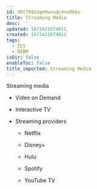 ```yaml
---
id: d8t7992ogm9wvuqc4nw9kbv
title: Streaming Media
desc: ''
updated: 1673421974011
created: 1673421974011
tags:
  - ICS
  - NIBM
isDir: false
enableToc: false
title_imported: Streaming Media
---
```


Streaming media
 
-   Video on Demand

-   Interactive TV

-   Streaming providers

    -   Netflix

    -   Disney+

    -   Hulu

    -   Spotify

    -   YouTube TV
